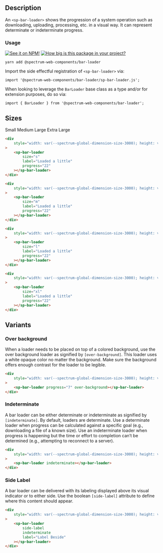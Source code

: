 ## Description

An `<sp-bar-loader>` shows the progression of a system operation such as downloading, uploading, processing, etc. in a visual way. It can represent determinate or indeterminate progress.

### Usage

[![See it on NPM!](https://img.shields.io/npm/v/@spectrum-web-components/bar-loader?style=for-the-badge)](https://www.npmjs.com/package/@spectrum-web-components/bar-loader)
[![How big is this package in your project?](https://img.shields.io/bundlephobia/minzip/@spectrum-web-components/bar-loader?style=for-the-badge)](https://bundlephobia.com/result?p=@spectrum-web-components/bar-loader)

```
yarn add @spectrum-web-components/bar-loader
```

Import the side effectful registration of `<sp-bar-loader>` via:

```
import '@spectrum-web-components/bar-loader/sp-bar-loader.js';
```

When looking to leverage the `BarLoader` base class as a type and/or for extension purposes, do so via:

```
import { BarLoader } from '@spectrum-web-components/bar-loader';
```

## Sizes

<sp-tabs selected="m">
    <sp-tab value="s">Small</sp-tab>
    <sp-tab value="m">Medium</sp-tab>
    <sp-tab value="l">Large</sp-tab>
    <sp-tab value="xl">Extra Large</sp-tab>
</sp-tabs>

<div class="tabs--s">

```html
<div
    style="width: var(--spectrum-global-dimension-size-3000); height: var(--spectrum-global-dimension-size-2000); display: flex; flex-direction: column; align-items: center; justify-content: space-around;"
>
    <sp-bar-loader
        size="s"
        label="Loaded a little"
        progress="22"
    ></sp-bar-loader>
</div>
```

</div>

<div class="tabs--m">

```html
<div
    style="width: var(--spectrum-global-dimension-size-3000); height: var(--spectrum-global-dimension-size-2000); display: flex; flex-direction: column; align-items: center; justify-content: space-around;"
>
    <sp-bar-loader
        size="m"
        label="Loaded a little"
        progress="22"
    ></sp-bar-loader>
</div>
```

</div>

<div class="tabs--l">

```html
<div
    style="width: var(--spectrum-global-dimension-size-3000); height: var(--spectrum-global-dimension-size-2000); display: flex; flex-direction: column; align-items: center; justify-content: space-around;"
>
    <sp-bar-loader
        size="l"
        label="Loaded a little"
        progress="22"
    ></sp-bar-loader>
</div>
```

</div>

<div class="tabs--xl">

```html
<div
    style="width: var(--spectrum-global-dimension-size-3000); height: var(--spectrum-global-dimension-size-2000); display: flex; flex-direction: column; align-items: center; justify-content: space-around;"
>
    <sp-bar-loader
        size="xl"
        label="Loaded a little"
        progress="22"
    ></sp-bar-loader>
</div>
```

</div>

## Variants

### Over background

When a loader needs to be placed on top of a colored background, use the over background loader as signified by `[over-background]`. This loader uses a white opaque color no matter the background. Make sure the background offers enough contrast for the loader to be legible.

```html
<div
    style="width: var(--spectrum-global-dimension-size-3000); height: var(--spectrum-global-dimension-size-2000); display: flex; flex-direction: column; align-items: center; justify-content: space-around; background-color: var(--spectrum-alias-background-color-modal-overlay);"
>
    <sp-bar-loader progress="7" over-background></sp-bar-loader>
</div>
```

### Indeterminate

A bar loader can be either determinate or indeterminate as signified by `[indeterminate]`. By default, loaders are determinate. Use a determinate loader when progress can be calculated against a specific goal (e.g., downloading a file of a known size). Use an indeterminate loader when progress is happening but the time or effort to completion can’t be determined (e.g., attempting to reconnect to a server).

```html
<div
    style="width: var(--spectrum-global-dimension-size-3000); height: var(--spectrum-global-dimension-size-2000); display: flex; flex-direction: column; align-items: center; justify-content: space-around;"
>
    <sp-bar-loader indeterminate></sp-bar-loader>
</div>
```

### Side Label

A bar loader can be delivered with its labeling displayed above its visual indicator or to either side. Use the boolean `[side-label]` attribute to define where this content should appear.

```html
<div
    style="width: var(--spectrum-global-dimension-size-3000); height: var(--spectrum-global-dimension-size-2000); display: flex; flex-direction: column; align-items: center; justify-content: space-around;"
>
    <sp-bar-loader
        side-label
        indeterminate
        label="Label Beside"
    ></sp-bar-loader>
</div>
```
